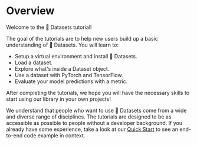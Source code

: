 # Overview

Welcome to the 🤗 Datasets tutorial!

The goal of the tutorials are to help new users build up a basic understanding of 🤗 Datasets. You will learn to:

* Setup a virtual environment and install 🤗 Datasets.
* Load a dataset.
* Explore what's inside a Dataset object.
* Use a dataset with PyTorch and TensorFlow.
* Evaluate your model predictions with a metric.

After completing the tutorials, we hope you will have the necessary skills to start using our library in your own projects!

We understand that people who want to use 🤗 Datasets come from a wide and diverse range of disciplines. The tutorials are designed to be as accessible as possible to people without a developer background. If you already have some experience, take a look at our [Quick Start](../quickstart.rst) to see an end-to-end code example in context.